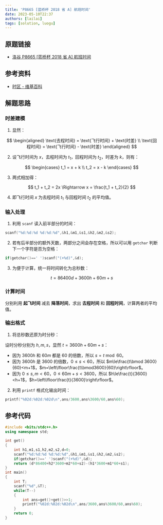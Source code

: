 ```yaml
---
title: 'P8665 [蓝桥杯 2018 省 A] 航班时间'
date: 2023-05-10T22:37
authors: [lailai]
tags: [solution, luogu]
---
```


## 原题链接

- [洛谷 P8665 [蓝桥杯 2018 省 A] 航班时间](https://www.luogu.com.cn/problem/P8665)

<!-- truncate -->

## 参考资料

- [时区 - 维基百科](https://zh.wikipedia.org/zh-cn/时区)

## 解题思路

### 时差建模

1. 显然：

$$
\begin{aligned}
  \text{去程时间} = \text{飞行时间} + \text{时差} \\
  \text{回程时间} = \text{飞行时间} - \text{时差}
\end{aligned}
$$

2. 设飞行时间为 $x$，去程时间为 $t_1$，回程时间为 $t_2$，时差为 $k$，则有：

$$
\begin{cases}
  t_1 = x + k \\
  t_2 = x - k
\end{cases}
$$

3. 两式相加得：

$$
t_1 + t_2 = 2x \Rightarrow x = \frac{t_1 + t_2}{2}
$$

4. 即飞行时间 $x$ 为去程时间 $t_1$ 与回程时间 $t_2$ 的平均值。

### 输入处理

1. 利用 `scanf` 读入前半部分的时间：

```cpp
scanf("%d:%d:%d %d:%d:%d",&h1,&m1,&s1,&h2,&m2,&s2);
```

2. 若有后半部分的额外天数，两部分之间会存在空格，所以可以用 `getchar` 判断下一个字符是否为空格：

```cpp
if(getchar()==' ')scanf("(+%d)",&d);
```

3. 为便于计算，统一将时间转化为总秒数：

$$
t=86400d+3600h+60m+s
$$

### 计算时间

分别利用 **起飞时间** 减去 **降落时间**，求出 **去程时间** 和 **回程时间**，计算两者的平均值。

### 输出格式

1. 将总秒数还原为时分秒：

设时分秒分别为 $h,m,s$，显然 $t=3600h+60m+s$：

- 因为 $3600h$ 和 $60m$ 都是 $60$ 的倍数，所以 $s=t\bmod 60$。
- 因为 $3600h$ 是 $3600$ 的倍数，$0\le s<60$，所以 $m\le\frac{t\bmod 3600}{60}<m+1$，$m=\left\lfloor\frac{t\bmod3600}{60}\right\rfloor$。
- 因为 $0\le s,m<60$，$0\le60m+s<3600$，所以 $h\le\frac{t}{3600}<h+1$，$h=\left\lfloor\frac{t}{3600}\right\rfloor$。

2. 利用 `printf` 格式化输出时间：

```cpp
printf("%02d:%02d:%02d\n",ans/3600,ans%3600/60,ans%60);
```

## 参考代码

```cpp
#include <bits/stdc++.h>
using namespace std;

int get()
{
	int h1,m1,s1,h2,m2,s2,d=0;
	scanf("%d:%d:%d %d:%d:%d",&h1,&m1,&s1,&h2,&m2,&s2);
	if(getchar()==' ')scanf("(+%d)",&d);
	return (d*86400+h2*3600+m2*60+s2)-(h1*3600+m1*60+s1);
}
int main()
{
	int T;
	scanf("%d",&T);
	while(T--)
	{
		int ans=get()+get()>>1;
		printf("%02d:%02d:%02d\n",ans/3600,ans%3600/60,ans%60);
	}
	return 0;
}
```

